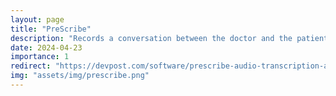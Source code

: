 ```yaml
---
layout: page
title: "PreScribe"
description: "Records a conversation between the doctor and the patient and transcribes it. While also giving a checklist of prescribed medications requirements to assist doctor in getting the correct medication history for each patient."
date: 2024-04-23
importance: 1
redirect: "https://devpost.com/software/prescribe-audio-transcription-and-ai-based-checklist"
img: "assets/img/prescribe.png"
---
```

